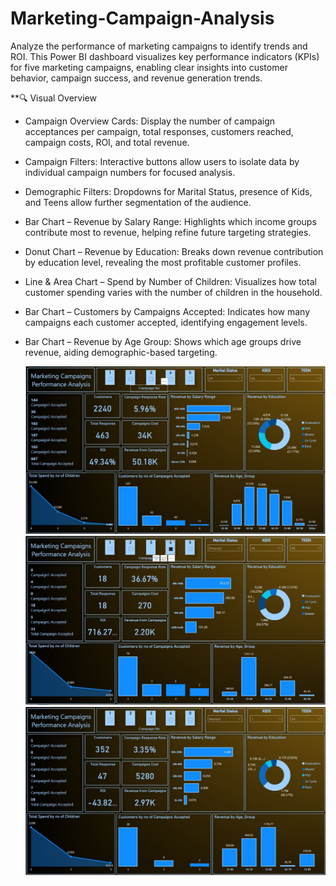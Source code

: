 # Marketing-Campaign-Analysis
Analyze the performance of marketing campaigns to identify trends  and ROI. 
This Power BI dashboard visualizes key performance indicators (KPIs) for five marketing campaigns, enabling clear insights into customer behavior, campaign success, and revenue generation trends.

**🔍 Visual Overview
* Campaign Overview Cards: Display the number of campaign acceptances per campaign, total responses, customers reached, campaign costs, ROI, and total revenue.

* Campaign Filters: Interactive buttons allow users to isolate data by individual campaign numbers for focused analysis.

* Demographic Filters: Dropdowns for Marital Status, presence of Kids, and Teens allow further segmentation of the audience.

* Bar Chart – Revenue by Salary Range: Highlights which income groups contribute most to revenue, helping refine future targeting strategies.

* Donut Chart – Revenue by Education: Breaks down revenue contribution by education level, revealing the most profitable customer profiles.

* Line & Area Chart – Spend by Number of Children: Visualizes how total customer spending varies with the number of children in the household.

* Bar Chart – Customers by Campaigns Accepted: Indicates how many campaigns each customer accepted, identifying engagement levels.

* Bar Chart – Revenue by Age Group: Shows which age groups drive revenue, aiding demographic-based targeting.

  ![](Images/1st.JPG)
  ![](Images/2nd.JPG)
  ![](Images/3rd.JPG)
